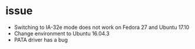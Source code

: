 # issue

* Switching to IA-32e mode does not work on Fedora 27 and Ubuntu 17.10
* Change environment to Ubuntu 16.04.3
* PATA driver has a bug

